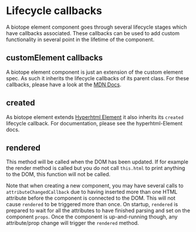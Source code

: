 # Lifecycle callbacks

A biotope element component goes through several lifecycle stages which have callbacks associated.
These callbacks can be used to add custom functionality in several point in the lifetime of the
component.

## customElement callbacks
A biotope element component is just an extension of the custom element spec. As such it inherits the
lifecycle callbacks of its parent class.
For these callbacks, please have a look at the
[MDN Docs](https://developer.mozilla.org/en-US/docs/Web/Web_Components/Using_custom_elements#Using_the_lifecycle_callbacks).

## created
As biotope element extends
[Hyperhtml Element](https://github.com/WebReflection/hyperHTML-Element#the-class) it also inherits
its `created` lifecycle callback.
For documentation, please see the hyperhtml-Element docs.

## rendered
This method will be called when the DOM has been updated. If for example the render method is called
but you do not call `this.html` to print anything to the DOM, this function will not be called.

Note that when creating a new component, you may have several calls to `attributeChangedCallback`
due to having inserted more than one HTML attribute before the component is connected to the DOM.
This will not cause `rendered` to be triggered more than once. On startup, `rendered` is prepared to
wait for all the attributes to have finished parsing and set on the component `props`. Once the
component is up-and-running though, any attribute/prop change will trigger the `rendered` method.
